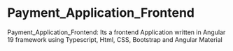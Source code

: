 # Payment_Application_Frontend
Payment_Application_Frontend: Its a frontend Application written in Angular 19 framework using Typescript, Html, CSS, Bootstrap and Angular Material
